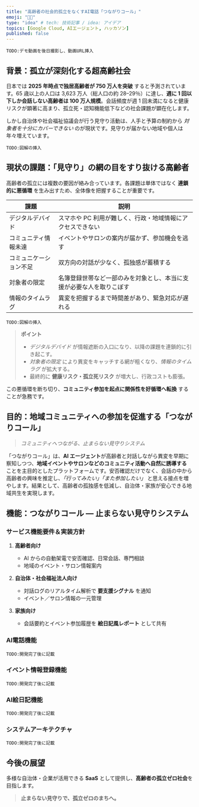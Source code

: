 ```yaml
---
title: "高齢者の社会的孤立をなくすAI電話「つながりコール」"
emoji: "🧑‍🦳"
type: "idea" # tech: 技術記事 / idea: アイデア
topics: [Google Cloud, AIエージェント, ハッカソン]
published: false
---
```



`TODO:デモ動画を後日撮影し、動画URL挿入`

## 背景：孤立が深刻化する超高齢社会

日本では **2025 年時点で独居高齢者が 750 万人を突破** すると予測されています。65 歳以上の人口は 3,623 万人（総人口の約 28–29％）に達し、**週に 1 回以下しか会話しない高齢者は 100 万人規模**。会話頻度が週 1 回未満になると健康リスクが顕著に高まり、孤立死・認知機能低下などの社会課題が顕在化します。

しかし自治体や社会福祉協議会が行う見守り活動は、人手と予算の制約から *対象者を十分にカバーできない* のが現状です。見守りが届かない地域や個人は年々増えています。

`TODO:図解の挿入`


## 現状の課題：「見守り」の網の目をすり抜ける高齢者

高齢者の孤立には複数の要因が絡み合っています。各課題は単体ではなく **連鎖的に悪循環** を生み出すため、全体像を把握することが重要です。

| 課題                   | 説明                                                                 |
| ---------------------- | -------------------------------------------------------------------- |
| デジタルデバイド       | スマホや PC 利用が難しく、行政・地域情報にアクセスできない           |
| コミュニティ情報未達   | イベントやサロンの案内が届かず、参加機会を逃す                       |
| コミュニケーション不足 | 双方向の対話が少なく、孤独感が蓄積する                               |
| 対象者の限定           | 名簿登録世帯など一部のみを対象とし、本当に支援が必要な人を取りこぼす |
| 情報のタイムラグ       | 異変を把握するまで時間差があり、緊急対応が遅れる                     |

`TODO:図解の挿入`

> **ポイント**
>
> * *デジタルデバイド* が情報遮断の入口になり、以降の課題を連鎖的に引き起こす。
> * *対象者の限定* により異変をキャッチする網が粗くなり、*情報のタイムラグ* が拡大する。
> * 最終的に **健康リスク・孤立死リスク** が増大し、行政コストも膨張。

この悪循環を断ち切り、**コミュニティ参加を起点に関係性を好循環へ転換** することが急務です。


## 目的：地域コミュニティへの参加を促進する「つながりコール」

> *コミュニティへつながる、止まらない見守りシステム*

「つながりコール」は、**AI エージェント**が高齢者と対話しながら異変を早期に察知しつつ、**地域イベントやサロンなどのコミュニティ活動へ自然に誘導する** ことを主目的としたプラットフォームです。安否確認だけでなく、会話の中から高齢者の興味を推定し、*「行ってみたい」「また参加したい」* と思える接点を増やします。結果として、高齢者の孤独感を低減し、自治体・家族が安心できる地域共生を実現します。


## 機能：つながりコール ― 止まらない見守りシステム

### サービス機能要件＆実装方針

1. **高齢者向け**

   * AI からの自動架電で安否確認、日常会話、専門相談
   * 地域のイベント・サロン情報案内
2. **自治体・社会福祉法人向け**

   * 対話ログのリアルタイム解析で **要支援シグナル** を通知
   * イベント／サロン情報の一元管理
3. **家族向け**

   * 会話要約とイベント参加履歴を **絵日記風レポート** として共有

### AI電話機能

`TODO:開発完了後に記載`

### イベント情報登録機能

`TODO:開発完了後に記載`

### AI絵日記機能

`TODO:開発完了後に記載`

### システムアーキテクチャ

`TODO:開発完了後に記載`

## 今後の展望

多様な自治体・企業が活用できる **SaaS** として提供し、**高齢者の孤立ゼロ社会**を目指します。

> **止まらない見守りで、孤立ゼロのまちへ。**

